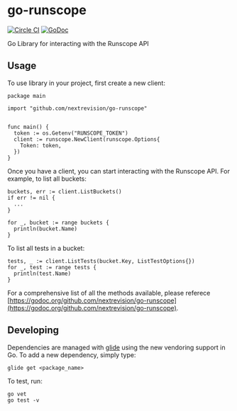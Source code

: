 # go-runscope

[![Circle CI](https://circleci.com/gh/nextrevision/go-runscope.svg?style=svg)](https://circleci.com/gh/nextrevision/go-runscope)
[![GoDoc](https://godoc.org/github.com/nextrevision/go-runscope?status.svg)](https://godoc.org/github.com/nextrevision/go-runscope)

Go Library for interacting with the Runscope API

## Usage

To use library in your project, first create a new client:

```
package main

import "github.com/nextrevision/go-runscope"


func main() {
  token := os.Getenv("RUNSCOPE_TOKEN")
  client := runscope.NewClient(runscope.Options{
    Token: token,
  })
}
```

Once you have a client, you can start interacting with the Runscope API. For example, to list all buckets:

```
buckets, err := client.ListBuckets()
if err != nil {
  ...
}

for _, bucket := range buckets {
  println(bucket.Name)
}
```

To list all tests in a bucket:

```
tests, _ := client.ListTests(bucket.Key, ListTestOptions{})
for _, test := range tests {
  println(test.Name)
}
```

For a comprehensive list of all the methods available, please referece [https://godoc.org/github.com/nextrevision/go-runscope](https://godoc.org/github.com/nextrevision/go-runscope).

## Developing

Dependencies are managed with [glide](https://github.com/Masterminds/glide) using the new vendoring support in Go. To add a new dependency, simply type:

```
glide get <package_name>
```

To test, run:

```
go vet
go test -v
```
